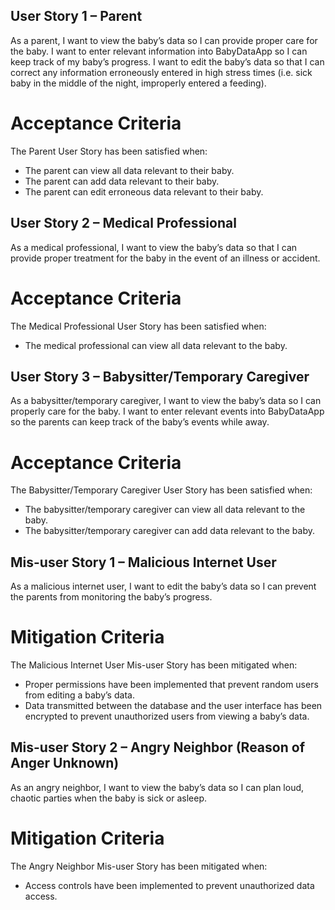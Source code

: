 ## User Story 1 – Parent
As a parent, I want to view the baby’s data so I can provide proper care for the baby. I want to enter relevant information into BabyDataApp so I can keep track of my baby’s progress. I want to edit the baby’s data so that I can correct any information erroneously entered in high stress times (i.e. sick baby in the middle of the night, improperly entered a feeding).
# Acceptance Criteria
The Parent User Story has been satisfied when:
-	The parent can view all data relevant to their baby.
-	The parent can add data relevant to their baby.
-	The parent can edit erroneous data relevant to their baby.

## User Story 2 – Medical Professional
As a medical professional, I want to view the baby’s data so that I can provide proper treatment for the baby in the event of an illness or accident.
# Acceptance Criteria
The Medical Professional User Story has been satisfied when:
-	The medical professional can view all data relevant to the baby.

## User Story 3 – Babysitter/Temporary Caregiver
As a babysitter/temporary caregiver, I want to view the baby’s data so I can properly care for the baby. I want to enter relevant events into BabyDataApp so the parents can keep track of the baby’s events while away.
# Acceptance Criteria
The Babysitter/Temporary Caregiver User Story has been satisfied when:
-	The babysitter/temporary caregiver can view all data relevant to the baby.
-	The babysitter/temporary caregiver can add data relevant to the baby.

## Mis-user Story 1 – Malicious Internet User
As a malicious internet user, I want to edit the baby’s data so I can prevent the parents from monitoring the baby’s progress.
# Mitigation Criteria
The Malicious Internet User Mis-user Story has been mitigated when:
-	Proper permissions have been implemented that prevent random users from editing a baby’s data.
-	Data transmitted between the database and the user interface has been encrypted to prevent unauthorized users from viewing a baby’s data.
## Mis-user Story 2 – Angry Neighbor (Reason of Anger Unknown)
As an angry neighbor, I want to view the baby’s data so I can plan loud, chaotic parties when the baby is sick or asleep.
# Mitigation Criteria
The Angry Neighbor Mis-user Story has been mitigated when:
-	Access controls have been implemented to prevent unauthorized data access.
